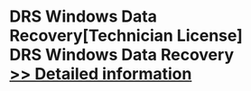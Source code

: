 # DRS Windows Data Recovery[Technician License]<br />DRS Windows Data Recovery<br />[>> Detailed information](https://secure.shareit.com/shareit/product.html?productid=301010110&affiliateid=200057808)